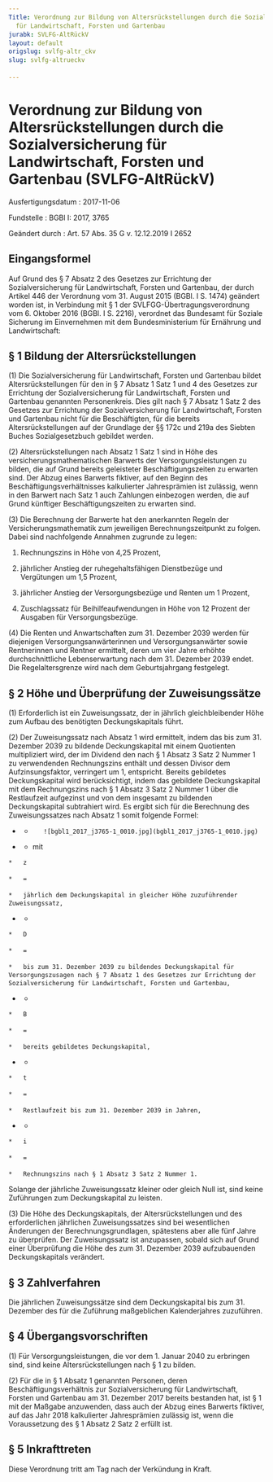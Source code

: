 ```yaml
---
Title: Verordnung zur Bildung von Altersrückstellungen durch die Sozialversicherung
  für Landwirtschaft, Forsten und Gartenbau
jurabk: SVLFG-AltRückV
layout: default
origslug: svlfg-altr_ckv
slug: svlfg-altrueckv

---
```


# Verordnung zur Bildung von Altersrückstellungen durch die Sozialversicherung für Landwirtschaft, Forsten und Gartenbau (SVLFG-AltRückV)

Ausfertigungsdatum
:   2017-11-06

Fundstelle
:   BGBl I: 2017, 3765

Geändert durch
:   Art. 57 Abs. 35 G v. 12.12.2019 I 2652


## Eingangsformel

Auf Grund des § 7 Absatz 2 des Gesetzes zur Errichtung der Sozialversicherung für Landwirtschaft, Forsten und Gartenbau, der durch Artikel 446 der Verordnung vom 31. August 2015 (BGBl. I S. 1474) geändert worden ist, in Verbindung mit § 1 der SVLFGG-Übertragungsverordnung vom 6. Oktober 2016 (BGBl. I S. 2216), verordnet das Bundesamt für Soziale Sicherung im Einvernehmen mit dem Bundesministerium für Ernährung und Landwirtschaft:


## § 1 Bildung der Altersrückstellungen

(1) Die Sozialversicherung für Landwirtschaft, Forsten und Gartenbau bildet Altersrückstellungen für den in § 7 Absatz 1 Satz 1 und 4 des Gesetzes zur Errichtung der Sozialversicherung für Landwirtschaft, Forsten und Gartenbau genannten Personenkreis. Dies gilt nach § 7 Absatz 1 Satz 2 des Gesetzes zur Errichtung der Sozialversicherung für Landwirtschaft, Forsten und Gartenbau nicht für die Beschäftigten, für die bereits Altersrückstellungen auf der Grundlage der §§ 172c und 219a des Siebten Buches Sozialgesetzbuch gebildet werden.

(2) Altersrückstellungen nach Absatz 1 Satz 1 sind in Höhe des versicherungsmathematischen Barwerts der Versorgungsleistungen zu bilden, die auf Grund bereits geleisteter Beschäftigungszeiten zu erwarten sind. Der Abzug eines Barwerts fiktiver, auf den Beginn des Beschäftigungsverhältnisses kalkulierter Jahresprämien ist zulässig, wenn in den Barwert nach Satz 1 auch Zahlungen einbezogen werden, die auf Grund künftiger Beschäftigungszeiten zu erwarten sind.

(3) Die Berechnung der Barwerte hat den anerkannten Regeln der Versicherungsmathematik zum jeweiligen Berechnungszeitpunkt zu folgen. Dabei sind nachfolgende Annahmen zugrunde zu legen:

1.  Rechnungszins in Höhe von 4,25 Prozent,


2.  jährlicher Anstieg der ruhegehaltsfähigen Dienstbezüge und Vergütungen um 1,5 Prozent,


3.  jährlicher Anstieg der Versorgungsbezüge und Renten um 1 Prozent,


4.  Zuschlagssatz für Beihilfeaufwendungen in Höhe von 12 Prozent der Ausgaben für Versorgungsbezüge.




(4) Die Renten und Anwartschaften zum 31. Dezember 2039 werden für diejenigen Versorgungsanwärterinnen und Versorgungsanwärter sowie Rentnerinnen und Rentner ermittelt, deren um vier Jahre erhöhte durchschnittliche Lebenserwartung nach dem 31. Dezember 2039 endet. Die Regelaltersgrenze wird nach dem Geburtsjahrgang festgelegt.


## § 2 Höhe und Überprüfung der Zuweisungssätze

(1) Erforderlich ist ein Zuweisungssatz, der in jährlich gleichbleibender Höhe zum Aufbau des benötigten Deckungskapitals führt.

(2) Der Zuweisungssatz nach Absatz 1 wird ermittelt, indem das bis zum 31. Dezember 2039 zu bildende Deckungskapital mit einem Quotienten multipliziert wird, der im Dividend den nach § 1 Absatz 3 Satz 2 Nummer 1 zu verwendenden Rechnungszins enthält und dessen Divisor dem Aufzinsungsfaktor, verringert um 1, entspricht. Bereits gebildetes Deckungskapital wird berücksichtigt, indem das gebildete Deckungskapital mit dem Rechnungszins nach § 1 Absatz 3 Satz 2 Nummer 1 über die Restlaufzeit aufgezinst und von dem insgesamt zu bildenden Deckungskapital subtrahiert wird. Es ergibt sich für die Berechnung des Zuweisungssatzes nach Absatz 1 somit folgende Formel:

*    *        ![bgbl1_2017_j3765-1_0010.jpg](bgbl1_2017_j3765-1_0010.jpg)



*    *   mit

    *   z

    *   =

    *   jährlich dem Deckungskapital in gleicher Höhe zuzuführender Zuweisungssatz,


*    *
    *   D

    *   =

    *   bis zum 31. Dezember 2039 zu bildendes Deckungskapital für Versorgungszusagen nach § 7 Absatz 1 des Gesetzes zur Errichtung der Sozialversicherung für Landwirtschaft, Forsten und Gartenbau,


*    *
    *   B

    *   =

    *   bereits gebildetes Deckungskapital,


*    *
    *   t

    *   =

    *   Restlaufzeit bis zum 31. Dezember 2039 in Jahren,


*    *
    *   i

    *   =

    *   Rechnungszins nach § 1 Absatz 3 Satz 2 Nummer 1.



Solange der jährliche Zuweisungssatz kleiner oder gleich Null ist, sind keine Zuführungen zum Deckungskapital zu leisten.

(3) Die Höhe des Deckungskapitals, der Altersrückstellungen und des erforderlichen jährlichen Zuweisungssatzes sind bei wesentlichen Änderungen der Berechnungsgrundlagen, spätestens aber alle fünf Jahre zu überprüfen. Der Zuweisungssatz ist anzupassen, sobald sich auf Grund einer Überprüfung die Höhe des zum 31. Dezember 2039 aufzubauenden Deckungskapitals verändert.


## § 3 Zahlverfahren

Die jährlichen Zuweisungssätze sind dem Deckungskapital bis zum 31. Dezember des für die Zuführung maßgeblichen Kalenderjahres zuzuführen.


## § 4 Übergangsvorschriften

(1) Für Versorgungsleistungen, die vor dem 1. Januar 2040 zu erbringen sind, sind keine Altersrückstellungen nach § 1 zu bilden.

(2) Für die in § 1 Absatz 1 genannten Personen, deren Beschäftigungsverhältnis zur Sozialversicherung für Landwirtschaft, Forsten und Gartenbau am 31. Dezember 2017 bereits bestanden hat, ist § 1 mit der Maßgabe anzuwenden, dass auch der Abzug eines Barwerts fiktiver, auf das Jahr 2018 kalkulierter Jahresprämien zulässig ist, wenn die Voraussetzung des § 1 Absatz 2 Satz 2 erfüllt ist.


## § 5 Inkrafttreten

Diese Verordnung tritt am Tag nach der Verkündung in Kraft.


